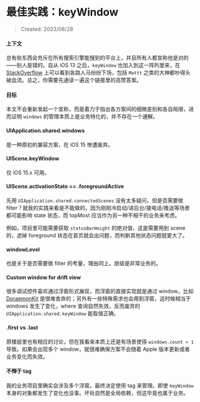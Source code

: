 # 最佳实践：keyWindow

> Created: 2023/08/28



#### 上下文

总有些东西会充斥在所有搜索引擎能搜到的平台上，并且所有人都宣称他是对的——别人是错的。自从 iOS 13 之后，``keyWindow`` 也加入到这一阵列里来，在 [StackOverflow](https://stackoverflow.com/questions/57134259) 上可以看到各路人马纷纷下场，包括 ``Mattt`` 之类的大神都吵得头破血流。总之，你需要先通读一遍这个链接里的高赞答案。



#### 目标

本文不会重新发起一个宣称，而是着力于指出各方案间的细微差别和各自局限，进而证明 ``windows`` 的管理本质上是业务特化的，并不存在一个通解。



#### UIApplication.shared.windows

是一种原初的兼容方案，在 iOS 15 惨遭废弃。



#### UIScene.keyWindow

仅 iOS 15.x 可用。



#### UIScene.activationState == .foregroundActive

先用 ``UIApplication.shared.connectedScenes`` 没有太多疑问，但是否需要做 filter？就我的实践来看是不能做的，因为刚刚冷启动/进后台/接电话/推送等场景都可能影响 state 状态，而 topMost 应当作为另一种不相干的业务来考虑。

例如，项目里可能需要获取 ``statusBarHeight`` 的绝对值，这是需要用到 scene 的，滤掉 foreground 状态在首页就会出问题，而判断其他状态问题就更大了。



#### windowLevel

也是关于是否需要做 filter 的考量，理由同上。层级是非常业务的。



#### Custom window for drift view

很多调试控件喜欢通过浮窗形式展现，而浮窗的直接实现就是通过 window，比如 [DoraemonKit](https://github.com/didi/DoKit) 是很难舍弃的；另外有一些特殊需求也会用到浮窗，这时候相当于 windows 发生了变化，where 查询自然失效，反而废弃的 ``UIApplication.shared.keyWindow`` 能取值正确。



#### .first vs .last

原楼层里也有相应的讨论，但在我看来本质上还是有场景使得 ``windows.count > 1`` 导致。如果会出现多个 window，就很难确保方案不会随着 Apple 版本更新或者业务变化而失效。



#### 不惮于 tag

我的业务项目里确实会涉及多个浮窗，最终决定使用 tag 来管理。即使 ``keyWindow`` 本身的对象都发生了变化也没事。坏处自然是全局依赖，但这毕竟也属于业务。











